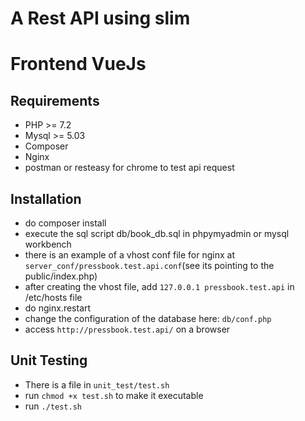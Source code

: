# A Rest API using slim 
# Frontend VueJs

## Requirements
- PHP >= 7.2 
- Mysql >= 5.03
- Composer
- Nginx
- postman or resteasy for chrome to test api request

## Installation
- do  composer install
- execute the sql script db/book_db.sql in phpymyadmin or mysql workbench
- there is an example of a vhost conf file for nginx at `server_conf/pressbook.test.api.conf`(see its pointing to the public/index.php)
- after creating the vhost file, add `127.0.0.1 pressbook.test.api` in /etc/hosts file
- do nginx.restart
- change the configuration of the database here: `db/conf.php`
- access `http://pressbook.test.api/` on a browser

## Unit Testing
- There is a file in `unit_test/test.sh`
- run ```chmod +x test.sh``` to make it executable 
- run ```./test.sh```
